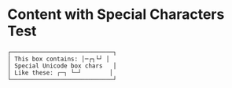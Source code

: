 # Content with Special Characters Test

```
┌─────────────────────────────┐
│ This box contains: │─┌┐└┘ │
│ Special Unicode box chars   │
│ Like these: ┌─┐ └─┘        │
└─────────────────────────────┘
```
